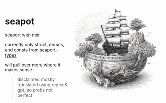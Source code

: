 <img align="right" width="300" height="300" top="100" src="./README.png">

# seapot

seaport with [noir](https://noir-lang.org/)

currently only struct, enums, and consts from [seaport-types](https://github.com/ProjectOpenSea/seaport-types)

will pull over more where it makes sense

> disclaimer: mostly translated using regex & gpt, so probs not perfect
